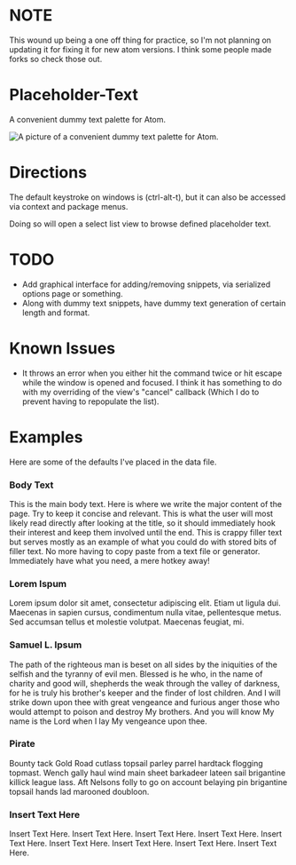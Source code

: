 # NOTE
This wound up being a one off thing for practice, so I'm not planning on updating it for fixing it for new atom versions. I think some people made forks so check those out.


# Placeholder-Text
A convenient dummy text palette for Atom.

![A picture of a convenient dummy text palette for Atom.](https://db.tt/1QG7IXuu)


# Directions

The default keystroke on windows is (ctrl-alt-t), but it can also be accessed via context and package menus.

Doing so will open a select list view to browse defined placeholder text.

# TODO
* Add graphical interface for adding/removing snippets, via serialized options page or something.
* Along with dummy text snippets, have dummy text generation of certain length and format.

# Known Issues
* It throws an error when you either hit the command twice or hit escape while the window is opened and focused. I think it has something to do with my overriding of the view's "cancel" callback (Which I do to prevent having to repopulate the list).

# Examples
Here are some of the defaults I've placed in the data file.

### Body Text
This is the main body text. Here is where we write the major content of the page. Try to keep it concise and relevant. This is what the user will most likely read directly after looking at the title, so it should immediately hook their interest and keep them involved until the end. This is crappy filler text but serves mostly as an example of what you could do with stored bits of filler text. No more having to copy paste from a text file or generator. Immediately have what you need, a mere hotkey away!

### Lorem Ispum
Lorem ipsum dolor sit amet, consectetur adipiscing elit. Etiam ut ligula dui. Maecenas in sapien cursus, condimentum nulla vitae, pellentesque metus. Sed accumsan tellus et molestie volutpat. Maecenas feugiat, mi.

### Samuel L. Ipsum
The path of the righteous man is beset on all sides by the iniquities of the selfish and the tyranny of evil men. Blessed is he who, in the name of charity and good will, shepherds the weak through the valley of darkness, for he is truly his brother's keeper and the finder of lost children. And I will strike down upon thee with great vengeance and furious anger those who would attempt to poison and destroy My brothers. And you will know My name is the Lord when I lay My vengeance upon thee.

### Pirate
Bounty tack Gold Road cutlass topsail parley parrel hardtack flogging topmast. Wench gally haul wind main sheet barkadeer lateen sail brigantine killick league lass. Aft Nelsons folly to go on account belaying pin brigantine topsail hands lad marooned doubloon.

### Insert Text Here
Insert Text Here. Insert Text Here. Insert Text Here. Insert Text Here. Insert Text Here. Insert Text Here. Insert Text Here. Insert Text Here. Insert Text Here.
